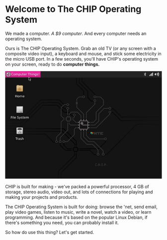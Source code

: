# Welcome to The CHIP Operating System

We made a computer. *A $9 computer*. And every computer needs an operating system. 

Ours is The CHIP Operating System. Grab an old TV (or any screen with a composite video input), a keyboard and mouse, and stick some electricity in the micro USB port. In a few seconds, you'll have CHIP's operating system on your screen, ready to do **computer things.** 

![DERP desktop](/images/screen_desktop.jpg)

CHIP is built for making - we've packed a powerful processor, 4 GB of storage, stereo audio, video out,  and lots of connections for playing and making your projects and products. 

The CHIP Operating System is built for doing: browse the 'net, send email, play video games, listen to music, write a novel, watch a video, or learn programming. And because it's based on the popular Linux Debian, if there's something you need, you can probably install it. 

So how do use this thing? Let's get started.
